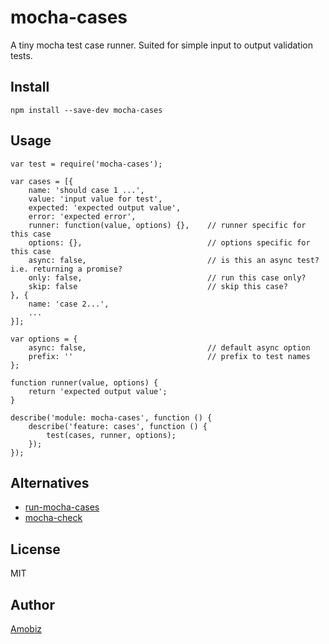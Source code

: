 # mocha-cases
A tiny mocha test case runner. Suited for simple input to output validation tests.

## Install
```
npm install --save-dev mocha-cases
```

## Usage
```
var test = require('mocha-cases');

var cases = [{
	name: 'should case 1 ...',
	value: 'input value for test',
	expected: 'expected output value',
	error: 'expected error',
	runner: function(value, options) {},	// runner specific for this case
	options: {},							// options specific for this case
	async: false,							// is this an async test? i.e. returning a promise?
	only: false,							// run this case only?
	skip: false								// skip this case?
}, {
	name: 'case 2...',
	...
}];

var options = {
	async: false,							// default async option
	prefix: ''								// prefix to test names
};

function runner(value, options) {
	return 'expected output value';
}

describe('module: mocha-cases', function () {
	describe('feature: cases', function () {
		test(cases, runner, options);
	});
});
```

## Alternatives

 * [run-mocha-cases](https://www.npmjs.com/package/run-mocha-cases)
 * [mocha-check](https://www.npmjs.com/package/mocha-check)
 
## License
MIT

## Author
[Amobiz](https://github.com/amobiz)
